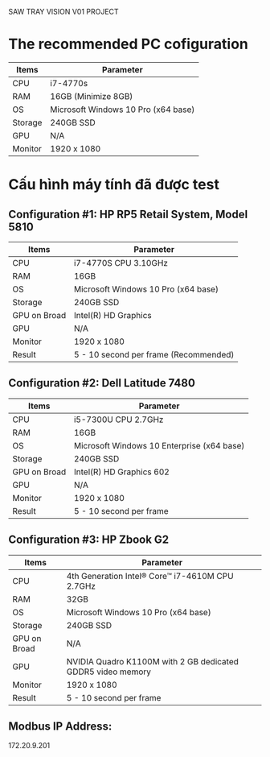 SAW TRAY VISION V01 PROJECT

# The recommended PC cofiguration
| Items | Parameter |
| --- | --- |
| CPU | i7-4770s |
| RAM | 16GB (Minimize 8GB) |
| OS | Microsoft Windows 10 Pro (x64 base) |
| Storage | 240GB SSD |
| GPU | N/A |
| Monitor | 1920 x 1080 |

# Cấu hình máy tính đã được test
## Configuration #1: HP RP5 Retail System, Model 5810
| Items | Parameter |
| --- | --- |
| CPU | i7-4770S CPU 3.10GHz |
| RAM | 16GB |
| OS | Microsoft Windows 10 Pro (x64 base) |
| Storage | 240GB SSD |
| GPU on Broad | Intel(R) HD Graphics |
| GPU | N/A |
| Monitor | 1920 x 1080 |
| Result | 5 - 10 second per frame (Recommended) |

## Configuration #2: Dell Latitude 7480
| Items | Parameter |
| --- | --- |
| CPU | i5-7300U CPU 2.7GHz |
| RAM | 16GB |
| OS | Microsoft Windows 10 Enterprise (x64 base) |
| Storage | 240GB SSD |
| GPU on Broad | Intel(R) HD Graphics 602 |
| GPU | N/A |
| Monitor | 1920 x 1080 |
| Result | 5 - 10 second per frame |

## Configuration #3: HP Zbook G2
| Items | Parameter |
| --- | --- |
| CPU | 4th Generation Intel® Core™ i7-4610M CPU 2.7GHz |
| RAM | 32GB |
| OS | Microsoft Windows 10 Pro (x64 base) |
| Storage | 240GB SSD |
| GPU on Broad | N/A |
| GPU | NVIDIA Quadro K1100M with 2 GB dedicated GDDR5 video memory |
| Monitor | 1920 x 1080 |
| Result | 5 - 10 second per frame |

## Modbus IP Address:
172.20.9.201
